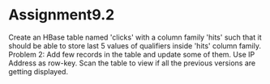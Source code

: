 # Assignment9.2
Create an HBase table named 'clicks' with a column family 'hits' such that it should be able to store last 5 values of qualifiers inside 'hits' column family.  Problem 2: Add few records in the table and update some of them. Use IP Address as row-key. Scan the table to view if all the previous versions are getting displayed.
